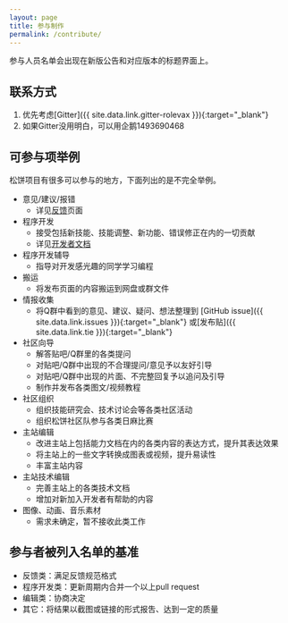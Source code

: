 ```yaml
---
layout: page
title: 参与制作
permalink: /contribute/
---
```


参与人员名单会出现在新版公告和对应版本的标题界面上。

## 联系方式

1. 优先考虑[Gitter]({{ site.data.link.gitter-rolevax }}){:target="_blank"}
2. 如果Gitter没用明白，可以用企鹅1493690468

## 可参与项举例

松饼项目有很多可以参与的地方，下面列出的是不完全举例。

- 意见/建议/报错
    - 详见[反馈](/feedback/)页面
- 程序开发
    - 接受包括新技能、技能调整、新功能、错误修正在内的一切贡献
    - 详见[开发者文档](/docs/)
- 程序开发辅导
    - 指导对开发感光趣的同学学习编程
- 搬运
    - 将发布页面的内容搬运到网盘或群文件
- 情报收集
    - 将Q群中看到的意见、建议、疑问、想法整理到
      [GitHub issue]({{ site.data.link.issues }}){:target="_blank"}
      或[发布贴]({{ site.data.link.tie }}){:target="_blank"}
- 社区向导
    - 解答贴吧/Q群里的各类提问
    - 对贴吧/Q群中出现的不合理提问/意见予以友好引导
    - 对贴吧/Q群中出现的片面、不完整回复予以追问及引导
    - 制作并发布各类图文/视频教程
- 社区组织
    - 组织技能研究会、技术讨论会等各类社区活动
    - 组织松饼社区队参与各类日麻比赛
- 主站编辑
    - 改进主站上包括能力文档在内的各类内容的表达方式，提升其表达效果
    - 将主站上的一些文字转换成图表或视频，提升易读性
    - 丰富主站内容
- 主站技术编辑
    - 完善主站上的各类技术文档
    - 增加对新加入开发者有帮助的内容
- 图像、动画、音乐素材
    - 需求未确定，暂不接收此类工作

## 参与者被列入名单的基准

- 反馈类：满足反馈规范格式
- 程序开发类：更新周期内合并一个以上pull request
- 编辑类：协商决定
- 其它：将结果以截图或链接的形式报吿、达到一定的质量


